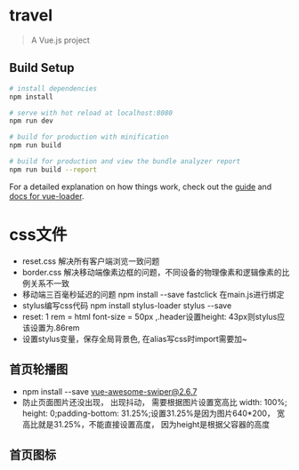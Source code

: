 # travel

> A Vue.js project

## Build Setup

``` bash
# install dependencies
npm install

# serve with hot reload at localhost:8080
npm run dev

# build for production with minification
npm run build

# build for production and view the bundle analyzer report
npm run build --report
```

For a detailed explanation on how things work, check out the [guide](http://vuejs-templates.github.io/webpack/) and [docs for vue-loader](http://vuejs.github.io/vue-loader).

# css文件
- reset.css 解决所有客户端浏览一致问题
- border.css 解决移动端像素边框的问题，不同设备的物理像素和逻辑像素的比例关系不一致
- 移动端三百毫秒延迟的问题 npm install --save fastclick 在main.js进行绑定
- stylus编写css代码 npm install stylus-loader  stylus --save
- reset: 1 rem = html font-size = 50px ,.header设置height: 43px则stylus应该设置为.86rem
- 设置stylus变量，保存全局背景色, 在alias写css时import需要加~
## 首页轮播图
 - npm install --save vue-awesome-swiper@2.6.7
 - 防止页面图片还没出现， 出现抖动， 需要根据图片设置宽高比 width: 100%; height: 0;padding-bottom: 31.25%;设置31.25%是因为图片640*200， 宽高比就是31.25%，不能直接设置高度， 因为height是根据父容器的高度
## 首页图标
